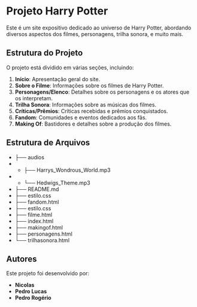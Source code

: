 # Projeto Harry Potter

Este é um site expositivo dedicado ao universo de Harry Potter, abordando diversos aspectos dos filmes, personagens, trilha sonora, e muito mais.

## Estrutura do Projeto

O projeto está dividido em várias seções, incluindo:

1. **Início**: Apresentação geral do site.
2. **Sobre o Filme**: Informações sobre os filmes de Harry Potter.
3. **Personagens/Elenco**: Detalhes sobre os personagens e os atores que os interpretam.
4. **Trilha Sonora**: Informações sobre as músicas dos filmes.
5. **Críticas/Prêmios**: Críticas recebidas e prêmios conquistados.
6. **Fandom**: Comunidades e eventos dedicados aos fãs.
7. **Making Of**: Bastidores e detalhes sobre a produção dos filmes.

## Estrutura de Arquivos

- ├── audios                         
- - ├── Harrys_Wondrous_World.mp3             
- - └── Hedwigs_Theme.mp3
- ├── README.md           
- ├── estilo.css 
- ├── fandom.html 
- ├── estilo.css 
- ├── filme.html 
- ├── index.html 
- ├── makingof.html 
- ├── personagens.html
- └── trilhasonora.html

## Autores

Este projeto foi desenvolvido por:

- **Nicolas**
- **Pedro Lucas**
- **Pedro Rogério**
